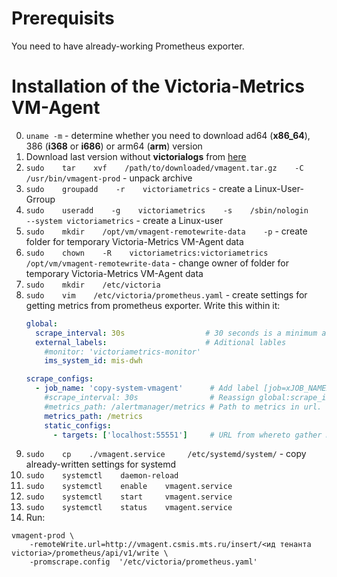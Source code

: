 # Prerequisits

You need to have already-working Prometheus exporter.









# Installation of the Victoria-Metrics VM-Agent

0) `uname -m` - determine whether you need to download ad64 (**x86_64**), 386 (**i368** or **i686**) or arm64 (**arm**) version
1) Download last version without **victorialogs** from [here](https://github.com/VictoriaMetrics/VictoriaMetrics/releases/)
2) `sudo    tar    xvf    /path/to/downloaded/vmagent.tar.gz    -C /usr/bin/vmagent-prod` - unpack archive
3) `sudo    groupadd    -r    victoriametrics` - create a Linux-User-Grroup
4) `sudo    useradd    -g    victoriametrics    -s    /sbin/nologin    --system victoriametrics` - create a Linux-user
5) `sudo    mkdir    /opt/vm/vmagent-remotewrite-data    -p` - create folder for temporary Victoria-Metrics VM-Agent data
6) `sudo    chown    -R    victoriametrics:victoriametrics    /opt/vm/vmagent-remotewrite-data` - change owner of folder for temporary Victoria-Metrics VM-Agent data
7) `sudo    mkdir    /etc/victoria`
8) `sudo    vim    /etc/victoria/prometheus.yaml` - create settings for getting metrics from prometheus exporter. Write this within it:
    ```yaml
    global:
      scrape_interval: 30s                  # 30 seconds is a minimum adequate value
      external_labels:                      # Aditional lables
        #monitor: 'victoriametrics-monitor'
        ims_system_id: mis-dwh
    
    scrape_configs:
      - job_name: 'copy-system-vmagent'      # Add label [job=xJOB_NAMEx] to all metrics
        #scrape_interval: 30s                # Reassign global:scrape_interval
        #metrics_path: /alertmanager/metrics # Path to metrics in url. [/metrics] is a default
        metrics_path: /metrics
        static_configs:
          - targets: ['localhost:55551']     # URL from whereto gather metrics
    ```
9) `sudo    cp    ./vmagent.service     /etc/systemd/system/` - copy already-written settings for systemd
10) `sudo    systemctl    daemon-reload`
11) `sudo    systemctl    enable    vmagent.service`
12) `sudo    systemctl    start     vmagent.service`
13) `sudo    systemctl    status    vmagent.service`
14) Run:

```Shell
vmagent-prod \
    -remoteWrite.url=http://vmagent.csmis.mts.ru/insert/<ид тенанта victoria>/prometheus/api/v1/write \
    -promscrape.config  '/etc/victoria/prometheus.yaml'
```

